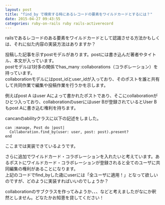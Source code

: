 ```yaml
---
layout: post
title: "find_by で検索する時にあるレコードの要素をワイルドカードとするには？"
date: 2015-04-27 09:43:55
categories: ruby-on-rails ruby rails-activerecord
---
```

<p>railsであるレコードのある要素をワイルドカードとして認識させる方法かもしくは、それに似た内容の実装方法はありますか？</p>

<p>投稿した記事を示すpostモデルがあります。postには書き込んだ著者やタイトル、本文が入っています。<br>
postモデルは1対多の関係でhas_many :collaborations（コラボレーション）を持っています。<br>
collaborationモデルにはpost_idとuser_idが入っており、そのポストを誰と共有して共同作業で編集や投稿作業を行うかを示します。</p>

<p>例えばpost A はuser Aによって書かれたポストであり、そこにcollaborationがひとつ入っており、collaborationのuserにはuser Bが登録されているとUser Bもpost Aに書き込む権利を持ちます。</p>

<p>cancanのabilityクラスに以下の記述をしました。</p>

<pre><code>can :manage, Post do |post|
  Collaboration.find_by(user: user, post: post).present?
end
</code></pre>

<p>ここまでは実装できているようです。</p>

<p>さらに追加でワイルドカード・コラボレーションを入れたいと考えています。あるポストにワイルドカード・コラボレーションが登録されると全てのユーザに共同編集の権利があることになります。<br>
上記のコードでfind_byした歳にuserには「全ユーザに適用！」となって欲しいのですが、どのように実装すればいいのでしょうか？</p>

<p>collaborationのサブクラスを作ってみようか、、、などと考えましたがなにか釈然としません。どなたかお知恵を貸してください！</p>
